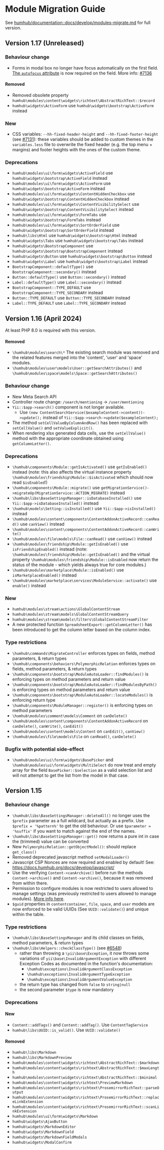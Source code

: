 Module Migration Guide
======================

See [humhub/documentation::docs/develop/modules-migrate.md](https://github.com/humhub/documentation/blob/master/docs/develop/modules-migrate.md) for full version.

Version 1.17 (Unreleased)
-------------------------

### Behaviour change

- Forms in modal box no longer have focus automatically on the first field. [The `autofocus` attribute](https://developer.mozilla.org/docs/Web/HTML/Global_attributes/autofocus) is now required on the field. More info: [#7136](https://github.com/humhub/humhub/issues/7136)

#### Removed

- Removed obsolete property `humhub\modules\content\widgets\richtext\AbstractRichText::$record`
- `humhub\widgets\ActiveForm` use `humhub\widgets\bootstrap\ActiveForm` instead

### New
- CSS variables: `--hh-fixed-header-height` and `--hh-fixed-footer-height` (see [#7131](https://github.com/humhub/humhub/issues/7131)): these variables should be added to custom themes in the `variables.less` file to overwrite the fixed header (e.g. the top menu + margins) and footer heights with the ones of the custom theme.

### Deprecations

- `humhub\modules\ui\form\widgets\ActiveField` use `humhub\widgets\bootstrap\ActiveField` instead
- `humhub\modules\ui\form\widgets\ActiveForm` use `humhub\widgets\bootstrap\ActiveForm` instead
- `humhub\modules\ui\form\widgets\ContentHiddenCheckbox` use `humhub\widgets\bootstrap\ContentHiddenCheckbox` instead
- `humhub\modules\ui\form\widgets\ContentVisibilitySelect` use `humhub\widgets\bootstrap\ContentVisibilitySelect` instead
- `humhub\modules\ui\form\widgets\FormTabs` use `humhub\widgets\bootstrap\FormTabs` instead
- `humhub\modules\ui\form\widgets\SortOrderField` use `humhub\widgets\bootstrap\SortOrderField` instead
- `humhub\libs\Html` use `humhub\widgets\bootstrap\Html` instead
- `humhub\widgets\Tabs` use `humhub\widgets\bootstrap\Tabs` instead
- `humhub\widgets\BootstrapComponent` use `humhub\widgets\bootstrap\BootstrapComponent` instead
- `humhub\widgets\Button` use `humhub\widgets\bootstrap\Button` instead
- `humhub\widgets\Label` use `humhub\widgets\bootstrap\Label` instead
- `BootstrapComponent::defaultType()` use `BootstrapComponent::secondary()` instead
- `Button::defaultType()` use `Button::secondary()` instead
- `Label::defaultType()` use `Label::secondary()` instead
- `BootstrapComponent::TYPE_DEFAULT` use `BootstrapComponent::TYPE_SECONDARY` instead
- `Button::TYPE_DEFAULT` use `Button::TYPE_SECONDARY` instead
- `Label::TYPE_DEFAULT` use `Label::TYPE_SECONDARY` instead

Version 1.16 (April 2024)
-------------------------
At least PHP 8.0 is required with this version.

#### Removed
- `\humhub\modules\search\*` The existing search module was removed and the related features merged into the 'content', 'user' and 'space' modules.
- `\humhub\modules\user\models\User::getSearchAttributes()` and `\humhub\modules\space\models\Space::getSearchAttributes()`

### Behaviour change
- New Meta Search API
- Controller route change: `/search/mentioning` -> `/user/mentioning`
- `Yii::$app->search()` component is not longer available.
    - Use `(new ContentSearchService($exampleContent->content))->update();` instead of `Yii::$app->search->update($exampleContent);`
- The method `setCellValueByColumnAndRow()` has been replaced with `setCellValue()` and `setValueExplicit()`.
- When rendering xlsx generated data cells, use the `setCellValue()` method with the appropriate coordinate obtained using `getColumnLetter()`.

### Deprecations
- `\humhub\components\Module::getIsActivated()` use `getIsEnabled()` instead
  (note: this also affects the virtual instance property `\humhub\modules\friendship\Module::$isActivated` which should now read `$isEnabled`!)
- `\humhub\components\Module::migrate()` use `getMigrationService()->migrateUp(MigrationService::ACTION_MIGRATE)` instead
- `\humhub\libs\BaseSettingsManager::isDatabaseInstalled()` use `Yii::$app->isDatabaseInstalled()` instead
- `\humhub\models\Setting::isInstalled()` use `Yii::$app->isInstalled()` instead
- `\humhub\modules\content\components\ContentAddonActiveRecord::canRead()` use `canView()` instead
- `\humhub\modules\content\components\ContentAddonActiveRecord::canWrite()`
- `\humhub\modules\file\models\File::canRead()` use `canView()` instead
- `\humhub\modules\friendship\Module::getIsEnabled()` use `isFriendshipEnabled()` instead
  (note: `\humhub\modules\friendship\Module::getIsEnabled()` and the virtual property `\humhub\modules\friendship\Module::isEnabled` now return the status of the module - which yields always true for core modules.)
- `\humhub\modules\marketplace\Module::isEnabled()` use `isMarketplaceEnabled()` instead
- `\humhub\modules\marketplace\services\ModuleService::activate()` use `enable()` instead

### New
- `humhub\modules\stream\actions\GlobalContentStream`
- `humhub\modules\stream\models\GlobalContentStreamQuery`
- `humhub\modules\stream\models\filters\GlobalContentStreamFilter`
- A new protected function `SpreadsheetExport::getColumnLetter()` has been introduced to get the column letter based on the column index.

### Type restrictions
- `\humhub\commands\MigrateController` enforces types on fields, method parameters, & return types
- `\humhub\components\behaviors\PolymorphicRelation` enforces types on fields, method parameters, & return types
- `\humhub\components\bootstrap\ModuleAutoLoader::findModules()` is enforcing types on method parameters and return value
- `\humhub\components\bootstrap\ModuleAutoLoader::findModulesByPath()` is enforcing types on method parameters and return value
- `\humhub\components\bootstrap\ModuleAutoLoader::locateModules()` is enforcing return type
- `\humhub\components\ModuleManager::register()` is enforcing types on method parameters
- `\humhub\modules\comment\models\Comment` on `canDelete()`
- `\humhub\modules\content\components\ContentAddonActiveRecord` on `canDelete()`, `canWrite()`, `canEdit()`
- `\humhub\modules\content\models\Content` on `canEdit()`, `canView()`
- `\humhub\modules\file\models\File` on `canRead()`, `canDelete()`

### Bugfix with potential side-effect
- `\humhub\modules\ui\form\widgets\BasePicker` and `\humhub\modules\ui\form\widgets\MultiSelect` do now treat and empty array for the field `BasePicker::$selection` as a valid selection list and will not attempt to get the list from the model in that case.

Version 1.15
-------------------------

### Behaviour change
- `\humhub\libs\BaseSettingsManager::deleteAll()` no longer uses the `$prefix` parameter as a full wildcard, but actually as a prefix. Use `$prefix = '%pattern%'` to get the old behaviour. Or use `$parameter = '%suffix'` if you want to match against the end of the names.
- `\humhub\libs\BaseSettingsManager::get()` now returns a pure int in case the (trimmed) value can be converted
- New `PolymorphicRelation::getObjectModel()`: should replace `get_class()`
- Removed deprecated javascript method `setModalLoader()`
- Javascript CSP Nonces are now required and enabled by default! See: https://docs.humhub.org/docs/develop/javascript/
- Use the verifying `Content->canArchive()` before run the methods `Content->archive()`
  and `Content->archive()`, because it was removed from within there.
- Permission to configure modules is now restricted to users allowed to manage settings (was previously restricted to users allowed to manage modules). [More info here](https://github.com/humhub/humhub/issues/6174).
- `$guid` properties in `contentcontainer`, `file`, `space`, and `user` models are now enforced to be valid UUIDs
  (See `UUID::validate()`) and unique within the table.

### Type restrictions
- `\humhub\libs\BaseSettingsManager` and its child classes on fields, method parameters, & return types
- `\humhub\libs\Helpers::checkClassType()` (see [#6548](https://github.com/humhub/humhub/pull/6548))
    - rather than throwing a `\yii\base\Exception`, it now throws some variations of `yii\base\InvalidArgumentException`
      with different Exception Codes as documented in the function's documentation:
        - `\humhub\exceptions\InvalidArgumentClassException`
        - `\humhub\exceptions\InvalidArgumentTypeException`
        - `\humhub\exceptions\InvalidArgumentValueException`
    - the return type has changed from `false` to `string|null`
    - the second parameter `$type` is now mandatory

### Deprecations

#### New
- `Content::addTags()` and `Content::addTag()`. Use `ContentTagService`
- `humhub\libs\UUID::is_valid()`. Use `UUID::validate()`

#### Removed
- `humhub\libs\Markdown`
- `humhub\libs\MarkdownPreview`
- `humhub\modules\content\widgets\richtext\AbstractRichText::$markdown`
- `humhub\modules\content\widgets\richtext\AbstractRichText::$maxLength`
- `humhub\modules\content\widgets\richtext\AbstractRichText::$minimal`
- `humhub\modules\content\widgets\richtext\PreviewMarkdown`
- `humhub\modules\content\widgets\richtext\ProsemirrorRichText::parseOutput`
- `humhub\modules\content\widgets\richtext\ProsemirrorRichText::replaceLinkExtension`
- `humhub\modules\content\widgets\richtext\ProsemirrorRichText::scanLinkExtension`
- `humhub\modules\ui\form\widgets\Markdown`
- `humhub\widgets\AjaxButton`
- `humhub\widgets\MarkdownEditor`
- `humhub\widgets\MarkdownField`
- `humhub\widgets\MarkdownFieldModals`
- `humhub\widgets\ModalConfirm`
